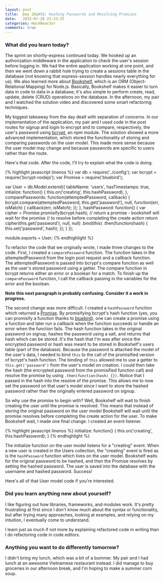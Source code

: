 ```yaml
---
layout: post
title:  Day 26&#58; Hashing Passwords and Resolving Promises
date:   2015-07-28 23:33:25
categories: HackReactor
comments: true
---
```



### What did you learn today?

The sprint on shortly-express continued today. We hooked up an authorization middleware in the application to check the user's session before logging in. We had the entire application working at one point, and then we went down a rabbit hole trying to create a sessions table in the database (not knowing that express-session handles nearly everything for us). We also learned more about [Bookshelf](http://bookshelfjs.org/), which is an ORM (Object-Relational Mapping) for Node.js. Basically, Bookshelf makes it easier to turn data in code to data in a database; it's also simple to perform create, read, update, delete (CRUD) operations on the database. In the afternoon, my pair and I watched the solution video and discovered some smart refactoring techniques.

My biggest takeaway from the day dealt with separation of concerns. In our implementation of the application, my pair and I used code in the post routes for signup and login to encrypt and to compare, respectively, the user's password using [bcrypt](https://www.npmjs.com/package/bcrypt), an npm module. The solution showed a more advanced implementation, which stored the functionality of storing and comparing passwords on the user model. This made more sense because the user model may change and because passwords are specific to users rather than the route.

Here's that code. After the code, I'll try to explain what the code is doing.

{% highlight javascript linenos %}
var db = require('../config');
var bcrypt = require('bcrypt-nodejs');
var Promise = require('bluebird');

var User = db.Model.extend({
  tableName: 'users',
  hasTimestamps: true,
  intialize: function() {
    this.on('creating', this.hashPassword);
  },
  comparePasswords: function(attemptedPassword, callback) {
    bcrypt.compare(attemptedPassword, this.get('password'), null, function(err, isMatch) {
      callback(err, isMatch);
    });
  },
  hashPassword: function() {
    var cipher = Promise.promisify(bcrypt.hash);
    // return a promise - bookshelf will wait for the promise
    // to resolve before completing the create action
    return cipher(this.get('password'), null, null)
     .bind(this)
     .then(function(hash) {
       this.set('password', hash);
     });
  }
});

module.exports = User;
{% endhighlight %}

To refactor the code that we originally wrote, I made three changes to the code. First, I created a `comparePassword` function. The function takes in the attemptedPassword from the login post request and a callback function. The attemptedPassword is passed into bcrypt's compare function as well as the user's stored password using a getter. The compare function in bcrypt returns either an error or a boolean for a match. To finish up the `comparePassword` function, I call the callback passing in the variables for the error and the boolean.

**Note this next paragraph is probably confusing. Consider it a work in progress.**

The second change was more difficult. I created a `hashPassword` function which returned a [Promise](http://www.sitepoint.com/overview-javascript-promises/). By promisifying bcrypt's hash function (yes, you can promisify a function thanks to [bluebird](https://www.npmjs.com/package/bluebird)), one can create a promise using a function and later run a callback when the function succeeds or handle an error when the function fails. The hash function takes in the original password on signup, hashes the password using a salt, and returns that hash which can be stored. It's the hash that I'm was after since the encrypted password or hash was meant to be stored in Bookshelf's users table (part of the database). Because the password is attached the model of the user's data, I needed to bind `this` to the call of the promisified version of bcrypt's hash function. The binding of `this` allowed me to use a getter to `this.get('password')` from the user's model on creation. I could then take the hash (the encrypted password from the promisified function call) and resolve the promise by using `.then(function(hash) {})`. Notice that I passed in the hash into the resolve of the promise. This allows me to now set the password on that user's model since I want to store the hashed password rather than the originally entered password on signup.

So why use the promise to begin with? Well, Bookshelf will wait to finish creating the user until the promise is resolved. This means that instead of storing the original password on the user model Bookshelf will wait until the promise resolves before completing the create action for the user. To make Bookshelf wait, I made one final change. I created an event listener.

{% highlight javascript linenos %}
initialize: function() {
  this.on('creating', this.hashPassword);
}
{% endhighlight %}

The initialize function on the user model listens for a "creating" event. When a new user is created in the Users collection, the "creating" event is fired as is the `hashPassword` function which lives on the user model. Bookshelf waits for the original password to be hashed, and then the Promise resolves by setting the hashed password. The user is saved into the database with the username and hashed password. Success!

Here's all of that User model code if you're interested.

### Did you learn anything new about yourself?

I like figuring out how libraries, frameworks, and modules work. It's pretty frustrating at first since I don't know much about the syntax or functionality, but after trying many approaches, looking at examples, and relying on my intuition, I eventually come to understand.

I learn just as much if not more by explaining refactored code in writing than I do refactoring code in code editors.

### Anything you want to do differently tomorrow?

I didn't bring my lunch, which was a bit of a bummer. My pair and I had lunch at an awesome Vietnamese restaurant instead. I did manage to buy groceries in our afternoon break, and I'm hoping to make a summer corn soup.


